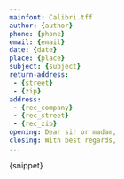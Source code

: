 ```yaml
---
mainfont: Calibri.tff
author: {author}
phone: {phone}
email: {email}
date: {date}
place: {place}
subject: {subject}
return-address:
 - {street}
 - {zip}
address:
 - {rec_company}
 - {rec_street}
 - {rec_zip}
opening: Dear sir or madam,
closing: With best regards,
...
```

{snippet}
